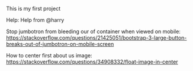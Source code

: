 This is my first project 

Help: Help from @harry 


Stop jumbotron from bleeding our of container when viewed on mobile: 
https://stackoverflow.com/questions/21425051/bootstrap-3-large-button-breaks-out-of-jumbotron-on-mobile-screen

How to center first about us image:
https://stackoverflow.com/questions/34908332/float-image-in-center

